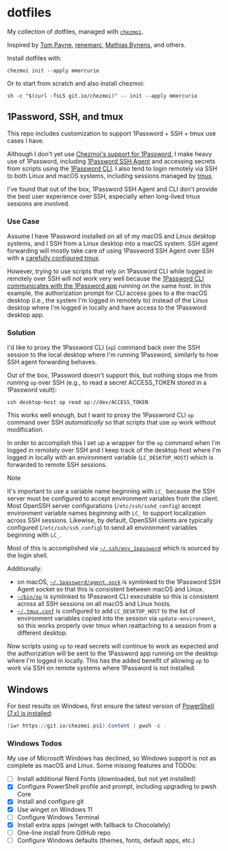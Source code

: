 # dotfiles
My collection of dotfiles, managed with [`chezmoi`](https://github.com/twpayne/chezmoi).

Inspired by [Tom Payne](https://github.com/twpayne/dotfiles), [renemarc](https://github.com/renemarc/dotfiles), [Mathias Bynens](https://github.com/mathiasbynens/dotfiles), and others.

Install dotfiles with:

```shell
chezmoi init --apply mmercurio
```

Or to start from scratch and also install chezmoi:

```shell
sh -c "$(curl -fsLS git.io/chezmoi)" -- init --apply mmercurio
```

## 1Password, SSH, and tmux

This repo includes customization to support 1Password + SSH + tmux use cases I have.

Although I don't yet use [Chezmoi's support for 1Password](https://www.chezmoi.io/user-guide/password-managers/1password/), I make heavy use of 1Password, including [1Password SSH Agent](https://developer.1password.com/docs/ssh/agent/) and accessing secrets from scripts using the [1Password CLI](https://developer.1password.com/docs/cli). I also tend to login remotely via SSH to both Linux and macOS systems, including sessions managed by [tmux](https://github.com/tmux/tmux).

I've found that out of the box, 1Password SSH Agent and CLI don't provide the best user experience over SSH, especially when long-lived tmux sessions are involved.

### Use Case

Assume I have 1Password installed on all of my macOS and Linux desktop systems, and I SSH from a Linux desktop into a macOS system. SSH agent forwarding will mostly take care of using 1Password SSH Agent over SSH with a [carefully configured tmux](https://babushk.in/posts/renew-environment-tmux.html).

However, trying to use scripts that rely on 1Password CLI while logged in remotely over SSH will not work very well because the [1Password CLI communicates with the 1Password app](https://developer.1password.com/docs/cli/app-integration-security/#how-does-1password-cli-communicate-with-the-1password-app) running on the same host. In this example, the authorization prompt for CLI access goes to a the macOS desktop (i.e., the system I'm logged in remotely to) instead of the Linux desktop where I'm logged in locally and have access to the 1Password desktop app.

### Solution

I'd like to proxy the 1Password CLI (`op`) command back over the SSH session to the local desktop where I'm running 1Password, similarly to how SSH agent forwarding behaves.

Out of the box, 1Password doesn't support this, but nothing stops me from running `op` over SSH (e.g., to read a secret ACCESS_TOKEN stored in a 1Password vault):

```shell
ssh desktop-host op read op://dev/ACCESS_TOKEN
```

This works well enough, but I want to proxy the 1Passwrord CLI `op` command over SSH *automatically* so that scripts that use `op` work without modification.

In order to accomplish this I set up a wrapper for the  `op` command when I'm logged in remotely over SSH and I keep track of the desktop host where I'm logged in locally with an environment variable (`LC_DESKTOP_HOST`) which is forwarded to remote SSH sessions.

> [!NOTE]
> It's important to use a variable name beginning with `LC_` because the SSH server must be configured to accept environment variables from the client. Most OpenSSH server configurations (`/etc/ssh/sshd_config`) accept environment variable names beginning with `LC_` to support localization across SSH sessions. Likewise, by default, OpenSSH clients are typically configured (`/etc/ssh/ssh_config`) to send all environment variables beginning with `LC_`.

Most of this is accomplished via [`~/.ssh/env_1password`](home/private_dot_ssh/private_env_1password) which is sourced by the login shell.

Additionally:

- on macOS, [`~/.1password/agent.sock`](home/private_dot_1password/symlink_agent.sock) is symlinked to the 1Password SSH Agent socket so that this is consistent between macOS and Linux.
- [`~/bin/op`](home/bin/symlink_op.tmpl) is symlinked to 1Password CLI executable so this is consistent across all SSH sessions on all macOS and Linux hosts.
- [`~/.tmux.conf`](home/dot_tmux.conf) is configured to add `LC_DESKTOP_HOST` to the list of environment variables copied into the session via `update-environment`, so this works properly over tmux when reattaching to a session from a different desktop.

Now scripts using `op` to read secrets will continue to work as expected and the authorization will be sent to the 1Password app running on the desktop where I'm logged in locally. This has the added benefit of allowing `op` to work via SSH on remote systems where 1Password is not installed.

## Windows

For best results on Windows, first ensure the latest version of [PowerShell (7.x) is installed](https://docs.microsoft.com/en-us/powershell/scripting/install/installing-powershell-on-windows?view=powershell-7.1):

```powershell
(iwr https://git.io/chezmoi.ps1).Content | pwsh -c -
```



### Windows Todos

My use of Microsoft Windows has declined, so Windows support is not as complete as macOS and Linux. Some missing features and TODOs:

- [ ] Install additional Nerd Fonts (downloaded, but not yet installed)
- [x] Configure PowerShell profile and prompt, including upgrading to pwsh Core
- [x] Install and configure git
- [x] Use winget on Windows 11
- [ ] Configure Windows Terminal
- [x] Install extra apps (winget with fallback to Chocolately)
- [ ] One-line install from GitHub repo
- [ ] Configure Windows defaults (themes, fonts, default apps, etc.)
